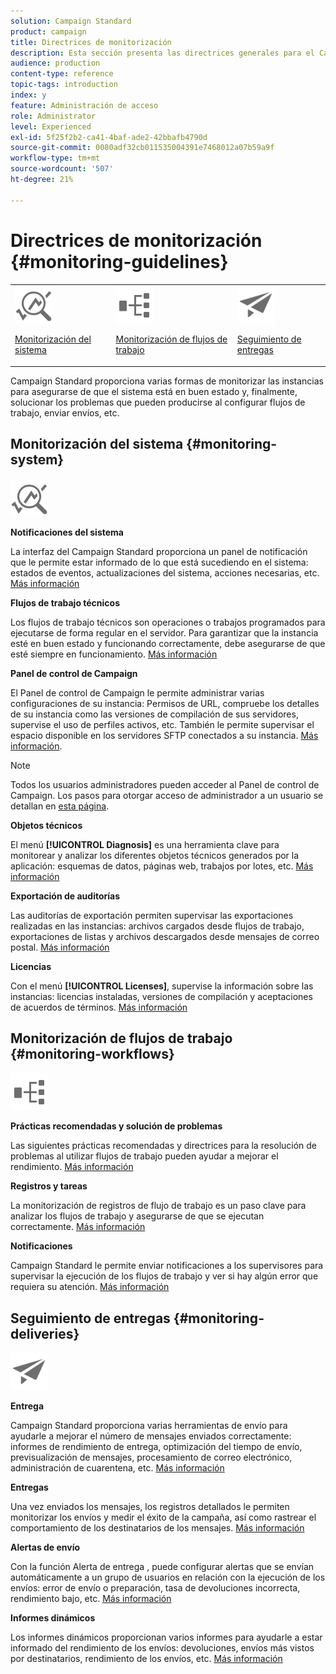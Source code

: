 ```yaml
---
solution: Campaign Standard
product: campaign
title: Directrices de monitorización
description: Esta sección presenta las directrices generales para el Campaign Standard de monitorización.
audience: production
content-type: reference
topic-tags: introduction
index: y
feature: Administración de acceso
role: Administrator
level: Experienced
exl-id: 5f25f2b2-ca41-4baf-ade2-42bbafb4790d
source-git-commit: 0080adf32cb011535004391e7468012a07b59a9f
workflow-type: tm+mt
source-wordcount: '507'
ht-degree: 21%

---
```


# Directrices de monitorización {#monitoring-guidelines}

<table>
<tr><td><img src="assets/do-not-localize/icon_system.svg" width="60px"><p><a href="#monitoring-system">Monitorización del sistema</a></p></td>
<td><img src="assets/do-not-localize/icon_workflows.svg" width="60px"><p><a href="#moniroting-workflows">Monitorización de flujos de trabajo</a></p></td>
<td><img src="assets/do-not-localize/icon_send.svg" width="60px"><p><a href="#monitoring-deliveries">Seguimiento de entregas</a></p></td></tr>
</table>

Campaign Standard proporciona varias formas de monitorizar las instancias para asegurarse de que el sistema está en buen estado y, finalmente, solucionar los problemas que pueden producirse al configurar flujos de trabajo, enviar envíos, etc.

## Monitorización del sistema {#monitoring-system}

<img src="assets/do-not-localize/icon_system.svg" width="60px">

**Notificaciones del sistema**

La interfaz del Campaign Standard proporciona un panel de notificación que le permite estar informado de lo que está sucediendo en el sistema: estados de eventos, actualizaciones del sistema, acciones necesarias, etc. [Más información](../../start/using/interface-description.md#top-bar)


**Flujos de trabajo técnicos**

Los flujos de trabajo técnicos son operaciones o trabajos programados para ejecutarse de forma regular en el servidor. Para garantizar que la instancia esté en buen estado y funcionando correctamente, debe asegurarse de que esté siempre en funcionamiento. [Más información](../../administration/using/technical-workflows.md)

**Panel de control de Campaign**

El Panel de control de Campaign le permite administrar varias configuraciones de su instancia: Permisos de URL, compruebe los detalles de su instancia como las versiones de compilación de sus servidores, supervise el uso de perfiles activos, etc. También le permite supervisar el espacio disponible en los servidores SFTP conectados a su instancia. [Más información](https://experienceleague.adobe.com/docs/control-panel/using/control-panel-home.html?lang=es).

>[!NOTE]
>
>Todos los usuarios administradores pueden acceder al Panel de control de Campaign. Los pasos para otorgar acceso de administrador a un usuario se detallan en [esta página](https://experienceleague.adobe.com/docs/control-panel/using/discover-control-panel/managing-permissions.html?lang=es#discover-control-panel).

**Objetos técnicos**

El menú **[!UICONTROL Diagnosis]** es una herramienta clave para monitorear y analizar los diferentes objetos técnicos generados por la aplicación: esquemas de datos, páginas web, trabajos por lotes, etc. [Más información](../../developing/using/monitoring-data-model-changes.md)

**Exportación de auditorías**

Las auditorías de exportación permiten supervisar las exportaciones realizadas en las instancias: archivos cargados desde flujos de trabajo, exportaciones de listas y archivos descargados desde mensajes de correo postal.
[Más información](../../administration/using/auditing-export-logs.md)

**Licencias**

Con el menú **[!UICONTROL Licenses]**, supervise la información sobre las instancias: licencias instaladas, versiones de compilación y aceptaciones de acuerdos de términos.
[Más información](../../administration/using/licenses.md)

## Monitorización de flujos de trabajo {#monitoring-workflows}

<img src="assets/do-not-localize/icon_workflows.svg" width="60px">

**Prácticas recomendadas y solución de problemas**

Las siguientes prácticas recomendadas y directrices para la resolución de problemas al utilizar flujos de trabajo pueden ayudar a mejorar el rendimiento.
[Más información](../../automating/using/best-practices-workflows.md)

**Registros y tareas**

La monitorización de registros de flujo de trabajo es un paso clave para analizar los flujos de trabajo y asegurarse de que se ejecutan correctamente.
[Más información](../../automating/using/monitoring-workflow-execution.md#workflow-log-and-tasks)

**Notificaciones**

Campaign Standard le permite enviar notificaciones a los supervisores para supervisar la ejecución de los flujos de trabajo y ver si hay algún error que requiera su atención.
[Más información](../../automating/using/monitoring-workflow-execution.md#error-management)

## Seguimiento de entregas {#monitoring-deliveries}

<img src="assets/do-not-localize/icon_send.svg" width="60px">

**Entrega**

Campaign Standard proporciona varias herramientas de envío para ayudarle a mejorar el número de mensajes enviados correctamente: informes de rendimiento de entrega, optimización del tiempo de envío, previsualización de mensajes, procesamiento de correo electrónico, administración de cuarentena, etc.
[Más información](../../sending/using/about-deliverability.md)

**Entregas**

Una vez enviados los mensajes, los registros detallados le permiten monitorizar los envíos y medir el éxito de la campaña, así como rastrear el comportamiento de los destinatarios de los mensajes.
[Más información](../../sending/using/monitoring-a-delivery.md)

**Alertas de envío**

Con la función Alerta de entrega , puede configurar alertas que se envían automáticamente a un grupo de usuarios en relación con la ejecución de los envíos: error de envío o preparación, tasa de devoluciones incorrecta, rendimiento bajo, etc.
[Más información](../../sending/using/receiving-alerts-when-failures-happen.md)

**Informes dinámicos**

Los informes dinámicos proporcionan varios informes para ayudarle a estar informado del rendimiento de los envíos: devoluciones, envíos más vistos por destinatarios, rendimiento de los envíos, etc.
[Más información](../../reporting/using/about-dynamic-reports.md)
